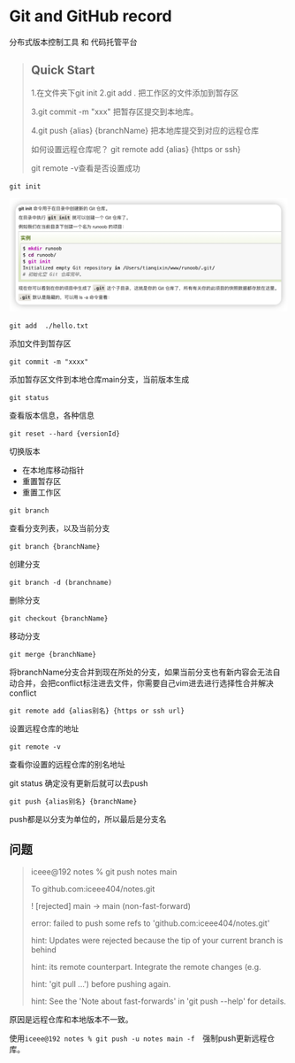 # Git and GitHub record

分布式版本控制工具 和 代码托管平台



> ## Quick Start
>
> 1.在文件夹下git init
> 2.git add . 
> 把工作区的文件添加到暂存区
>
> 3.git commit -m "xxx"
> 把暂存区提交到本地库。
>
> 4.git push {alias} {branchName}
> 把本地库提交到对应的远程仓库
>
>
> 如何设置远程仓库呢？
> git remote add {alias} {https or ssh}
>
> git remote -v查看是否设置成功





`git init`

![image-20230110224853544](./img/image-20230110224853544.png)

 

`git add  ./hello.txt`

添加文件到暂存区



`git commit -m "xxxx"`

添加暂存区文件到本地仓库main分支，当前版本生成



`git status`

查看版本信息，各种信息



`git reset --hard {versionId}`

切换版本

- 在本地库移动指针
- 重置暂存区
- 重置工作区



`git branch`

查看分支列表，以及当前分支



`git branch {branchName}`

创建分支



`git branch -d (branchname)`

删除分支	



`git checkout {branchName}`

移动分支



`git merge {branchName}`

将branchName分支合并到现在所处的分支，如果当前分支也有新内容会无法自动合并，会把conflict标注进去文件，你需要自己vim进去进行选择性合并解决conflict







`git remote add {alias别名} {https or ssh url}`

设置远程仓库的地址



`git remote -v`

查看你设置的远程仓库的别名地址



git status 确定没有更新后就可以去push



`git push {alias别名} {branchName}`

push都是以分支为单位的，所以最后是分支名



## 问题

> iceee@192 notes % git push notes main    
>
> To github.com:iceee404/notes.git
>
>  ! [rejected]    main -> main (non-fast-forward)
>
> error: failed to push some refs to 'github.com:iceee404/notes.git'
>
> hint: Updates were rejected because the tip of your current branch is behind
>
> hint: its remote counterpart. Integrate the remote changes (e.g.
>
> hint: 'git pull ...') before pushing again.
>
> hint: See the 'Note about fast-forwards' in 'git push --help' for details.

原因是远程仓库和本地版本不一致。

使用`iceee@192 notes % git push -u notes main -f  `强制push更新远程仓库。

